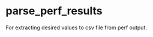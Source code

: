 <!--
    Copyright 2022-2024 TII (SSRC) and the Ghaf contributors
    SPDX-License-Identifier: CC-BY-SA-4.0
-->

# parse_perf_results
For extracting desired values to csv file from perf output.
